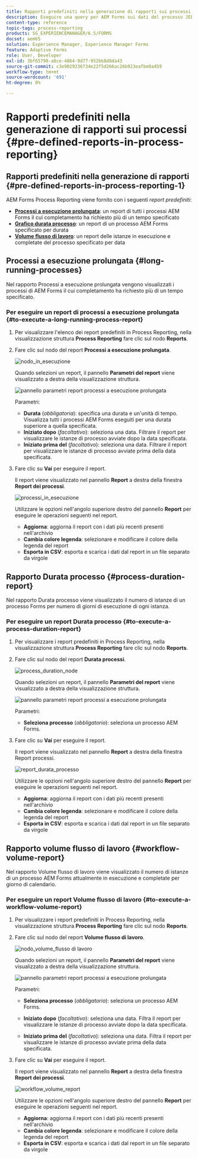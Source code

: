 ```yaml
---
title: Rapporti predefiniti nella generazione di rapporti sui processi
description: Eseguire una query per AEM Forms sui dati del processo JEE per creare rapporti su processi con tempi di esecuzione lunghi, durata del processo e volume del flusso di lavoro
content-type: reference
topic-tags: process-reporting
products: SG_EXPERIENCEMANAGER/6.5/FORMS
docset: aem65
solution: Experience Manager, Experience Manager Forms
feature: Adaptive Forms
role: User, Developer
exl-id: 3bf65798-a8ce-4864-9d77-952bb8d8da43
source-git-commit: c3e9029236734e22f5d266ac26b923eafbe0a459
workflow-type: tm+mt
source-wordcount: '691'
ht-degree: 0%

---
```


# Rapporti predefiniti nella generazione di rapporti sui processi {#pre-defined-reports-in-process-reporting}

## Rapporti predefiniti nella generazione di rapporti {#pre-defined-reports-in-process-reporting-1}

AEM Forms Process Reporting viene fornito con i seguenti *report predefiniti*:

* **[Processi a esecuzione prolungata](#long-running-processes)**: un report di tutti i processi AEM Forms il cui completamento ha richiesto più di un tempo specificato
* **[Grafico durata processo](#process-duration-report)**: un report di un processo AEM Forms specificato per durata
* **[Volume flusso di lavoro](#workflow-volume-report)**: un report delle istanze in esecuzione e completate del processo specificato per data

## Processi a esecuzione prolungata {#long-running-processes}

Nel rapporto Processi a esecuzione prolungata vengono visualizzati i processi di AEM Forms il cui completamento ha richiesto più di un tempo specificato.

### Per eseguire un report di processi a esecuzione prolungata {#to-execute-a-long-running-process-report}

1. Per visualizzare l&#39;elenco dei report predefiniti in Process Reporting, nella visualizzazione struttura **Process Reporting** fare clic sul nodo **Reports**.
1. Fare clic sul nodo del report **Processi a esecuzione prolungata**.

   ![nodo_in_esecuzione](assets/long_running_node.png)

   Quando selezioni un report, il pannello **Parametri del report** viene visualizzato a destra della visualizzazione struttura.

   ![pannello parametri report processi a esecuzione prolungata](assets/report_parameters_panel.png)

   Parametri:

   * **Durata** (*obbligatoria*): specifica una durata e un&#39;unità di tempo. Visualizza tutti i processi AEM Forms eseguiti per una durata superiore a quella specificata.
   * **Iniziato dopo** (*facoltativo*): seleziona una data. Filtrare il report per visualizzare le istanze di processo avviate dopo la data specificata.
   * **Iniziato prima del** (*facoltativo*): seleziona una data. Filtrare il report per visualizzare le istanze di processo avviate prima della data specificata.

1. Fare clic su **Vai** per eseguire il report.

   Il report viene visualizzato nel pannello **Report** a destra della finestra **Report dei processi**.

   ![processi_in_esecuzione](assets/long_running_processes.png)

   Utilizzare le opzioni nell&#39;angolo superiore destro del pannello **Report** per eseguire le operazioni seguenti nel report.

   * **Aggiorna**: aggiorna il report con i dati più recenti presenti nell&#39;archivio
   * **Cambia colore legenda**: selezionare e modificare il colore della legenda del report
   * **Esporta in CSV**: esporta e scarica i dati dal report in un file separato da virgole

## Rapporto Durata processo  {#process-duration-report}

Nel rapporto Durata processo viene visualizzato il numero di istanze di un processo Forms per numero di giorni di esecuzione di ogni istanza.

### Per eseguire un report Durata processo {#to-execute-a-process-duration-report}

1. Per visualizzare i report predefiniti in Process Reporting, nella visualizzazione struttura **Process Reporting** fare clic sul nodo **Reports**.
1. Fare clic sul nodo del report **Durata processi**.

   ![process_duration_node](assets/process_duration_node.png)

   Quando selezioni un report, il pannello **Parametri del report** viene visualizzato a destra della visualizzazione struttura.

   ![pannello parametri report processi a esecuzione prolungata](assets/process_duration_params.png)

   Parametri:

   * **Seleziona processo** (*obbligatorio*): seleziona un processo AEM Forms.

1. Fare clic su **Vai** per eseguire il report.

   Il report viene visualizzato nel pannello **Report** a destra della finestra Report processi.

   ![report_durata_processo](assets/process_duration_report.png)

   Utilizzare le opzioni nell&#39;angolo superiore destro del pannello **Report** per eseguire le operazioni seguenti nel report.

   * **Aggiorna**: aggiorna il report con i dati più recenti presenti nell&#39;archivio
   * **Cambia colore legenda**: selezionare e modificare il colore della legenda del report
   * **Esporta in CSV**: esporta e scarica i dati dal report in un file separato da virgole

## Rapporto volume flusso di lavoro {#workflow-volume-report}

Nel rapporto Volume flusso di lavoro viene visualizzato il numero di istanze di un processo AEM Forms attualmente in esecuzione e completate per giorno di calendario.

### Per eseguire un report Volume flusso di lavoro {#to-execute-a-workflow-volume-report}

1. Per visualizzare i report predefiniti in Process Reporting, nella visualizzazione struttura **Process Reporting** fare clic sul nodo **Reports**.
1. Fare clic sul nodo del report **Volume flusso di lavoro**.

   ![nodo_volume_flusso di lavoro](assets/workflow_volume_node.png)

   Quando selezioni un report, il pannello **Parametri del report** viene visualizzato a destra della visualizzazione struttura.

   ![pannello parametri report processi a esecuzione prolungata](assets/workflow_volume_params.png)

   Parametri:

   * **Seleziona processo** (*obbligatorio*): seleziona un processo AEM Forms.

   * **Iniziato dopo** (*facoltativo*): seleziona una data. Filtra il report per visualizzare le istanze di processo avviate dopo la data specificata.

   * **Iniziato prima del** (*facoltativo*): seleziona una data. Filtra il report per visualizzare le istanze di processo avviate prima della data specificata.

1. Fare clic su **Vai** per eseguire il report.

   Il report viene visualizzato nel pannello **Report** a destra della finestra **Report dei processi**.

   ![workflow_volume_report](assets/workflow_volume_report.png)

   Utilizzare le opzioni nell&#39;angolo superiore destro del pannello **Report** per eseguire le operazioni seguenti nel report.

   * **Aggiorna**: aggiorna il report con i dati più recenti presenti nell&#39;archivio
   * **Cambia colore legenda**: selezionare e modificare il colore della legenda del report
   * **Esporta in CSV**: esporta e scarica i dati dal report in un file separato da virgole
